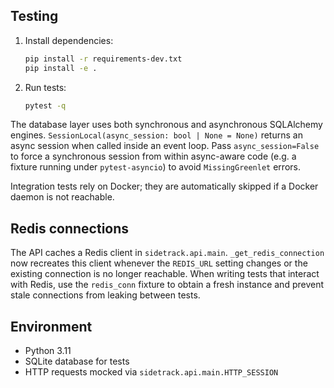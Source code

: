 ## Testing

1. Install dependencies:
   ```bash
   pip install -r requirements-dev.txt
   pip install -e .
   ```
2. Run tests:
   ```bash
   pytest -q
   ```

The database layer uses both synchronous and asynchronous SQLAlchemy engines.
`SessionLocal(async_session: bool | None = None)` returns an async session when
called inside an event loop. Pass `async_session=False` to force a synchronous
session from within async-aware code (e.g. a fixture running under
`pytest-asyncio`) to avoid `MissingGreenlet` errors.

Integration tests rely on Docker; they are automatically skipped if a Docker
daemon is not reachable.

## Redis connections

The API caches a Redis client in `sidetrack.api.main`. `_get_redis_connection`
now recreates this client whenever the `REDIS_URL` setting changes or the
existing connection is no longer reachable. When writing tests that interact
with Redis, use the `redis_conn` fixture to obtain a fresh instance and prevent
stale connections from leaking between tests.

## Environment

- Python 3.11
- SQLite database for tests
- HTTP requests mocked via `sidetrack.api.main.HTTP_SESSION`
